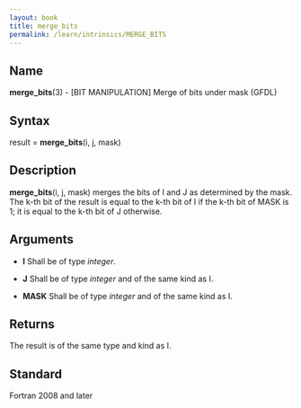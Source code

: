 ```yaml
---
layout: book
title: merge_bits
permalink: /learn/intrinsics/MERGE_BITS
---
```

## __Name__

__merge\_bits__(3) - \[BIT MANIPULATION\] Merge of bits under mask
(GFDL)

## __Syntax__

result = __merge\_bits__(i, j, mask)

## __Description__

__merge\_bits__(i, j, mask) merges the bits of I and J as determined by
the mask. The k-th bit of the result is equal to the k-th bit of I if
the k-th bit of MASK is 1; it is equal to the k-th bit of J otherwise.

## __Arguments__

  - __I__
    Shall be of type _integer_.

  - __J__
    Shall be of type _integer_ and of the same kind as I.

  - __MASK__
    Shall be of type _integer_ and of the same kind as I.

## __Returns__

The result is of the same type and kind as I.

## __Standard__

Fortran 2008 and later
